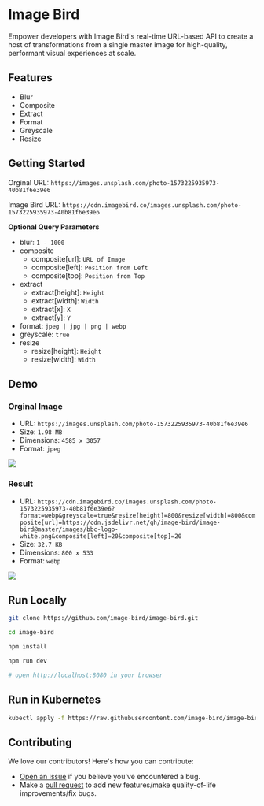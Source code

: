 # Image Bird

Empower developers with Image Bird's real-time URL-based API to create a host of transformations
from a single master image for high-quality, performant visual experiences at scale.

## Features

- Blur
- Composite
- Extract
- Format
- Greyscale
- Resize

## Getting Started

Orginal URL: `https://images.unsplash.com/photo-1573225935973-40b81f6e39e6`

Image Bird URL: `https://cdn.imagebird.co/images.unsplash.com/photo-1573225935973-40b81f6e39e6`

**Optional Query Parameters**

- blur: `1 - 1000`
- composite
    - composite\[url\]: `URL of Image`
    - composite\[left\]: `Position from Left`
    - composite\[top\]: `Position from Top`
- extract
    - extract\[height\]: `Height`
    - extract\[width\]: `Width`
    - extract\[x\]: `X`
    - extract\[y\]: `Y`
- format: `jpeg | jpg | png | webp`
- greyscale: `true`
- resize
    - resize\[height\]: `Height`
    - resize\[width\]: `Width`

## Demo

### Orginal Image

- URL: `https://images.unsplash.com/photo-1573225935973-40b81f6e39e6`
- Size: `1.98 MB`
- Dimensions: `4585 x 3057`
- Format: `jpeg`

![](https://cdn.imagebird.co/images.unsplash.com/photo-1573225935973-40b81f6e39e6?resize[height]=600&resize[width]=600)

### Result

- URL: `https://cdn.imagebird.co/images.unsplash.com/photo-1573225935973-40b81f6e39e6?format=webp&greyscale=true&resize[height]=800&resize[width]=800&composite[url]=https://cdn.jsdelivr.net/gh/image-bird/image-bird@master/images/bbc-logo-white.png&composite[left]=20&composite[top]=20`
- Size: `32.7 KB`
- Dimensions: `800 x 533`
- Format: `webp`

![](https://cdn.imagebird.co/images.unsplash.com/photo-1573225935973-40b81f6e39e6?format=webp&greyscale=true&resize[height]=800&resize[width]=800&composite[url]=https://cdn.jsdelivr.net/gh/image-bird/image-bird@master/images/bbc-logo-white.png&composite[left]=20&composite[top]=20)

## Run Locally

```bash
git clone https://github.com/image-bird/image-bird.git

cd image-bird

npm install

npm run dev

# open http://localhost:8080 in your browser
```

## Run in Kubernetes

```bash
kubectl apply -f https://raw.githubusercontent.com/image-bird/image-bird/main/image-bird.yaml
```

## Contributing

We love our contributors! Here's how you can contribute:

- [Open an issue](https://github.com/image-bird/image-bird/issues) if you believe you've encountered a bug.
- Make a [pull request](https://github.com/image-bird/image-bird/pull) to add new features/make quality-of-life improvements/fix bugs.
